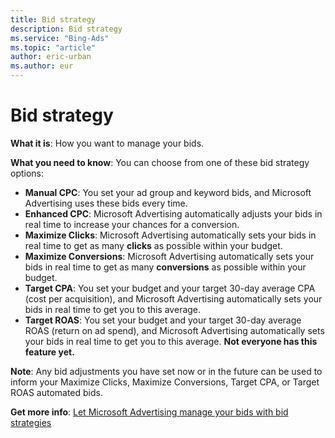 ```yaml
---
title: Bid strategy
description: Bid strategy
ms.service: "Bing-Ads"
ms.topic: "article"
author: eric-urban
ms.author: eur
---
```


# Bid strategy

**What it is**: How you want to manage your bids.

**What you need to know**: You can choose from one of these bid strategy options:
- **Manual CPC**: You set your ad group and keyword bids, and Microsoft Advertising uses these bids every time.
- **Enhanced CPC**: Microsoft Advertising automatically adjusts your bids in real time to increase your chances for a conversion.
- **Maximize Clicks**: Microsoft Advertising automatically sets your bids in real time to get as many **clicks** as possible within your budget.
- **Maximize Conversions**: Microsoft Advertising automatically sets your bids in real time to get as many **conversions** as possible within your budget.
- **Target CPA**: You set your budget and your target 30-day average CPA (cost per acquisition), and Microsoft Advertising automatically sets your bids in real time to get you to this average.
- **Target ROAS**: You set your budget and your target 30-day average ROAS (return on ad spend), and Microsoft Advertising automatically sets your bids in real time to get you to this average.  **Not everyone has this feature yet.**

**Note**: Any bid adjustments you have set now or in the future can be used to inform your Maximize Clicks, Maximize Conversions, Target CPA, or Target ROAS automated bids.

**Get more info**:  [Let Microsoft Advertising manage your bids with bid strategies](../hlp_BA_CONC_BidStrategy.md)


